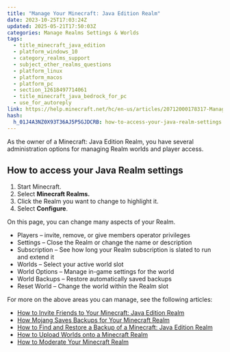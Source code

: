 ```yaml
---
title: "Manage Your Minecraft: Java Edition Realm"
date: 2023-10-25T17:03:24Z
updated: 2025-05-21T17:50:03Z
categories: Manage Realms Settings & Worlds
tags:
  - title_minecraft_java_edition
  - platform_windows_10
  - category_realms_support
  - subject_other_realms_questions
  - platform_linux
  - platform_macos
  - platform_pc
  - section_12618497714061
  - title_minecraft_java_bedrock_for_pc
  - use_for_autoreply
link: https://help.minecraft.net/hc/en-us/articles/20712000178317-Manage-Your-Minecraft-Java-Edition-Realm
hash:
  h_01J4A3NZ0X93T36AJ5P5GJDCRB: how-to-access-your-java-realm-settings
---
```


As the owner of a Minecraft: Java Edition Realm, you have several administration options for managing Realm worlds and player access.

## How to access your Java Realm settings

1.  Start Minecraft.
2.  Select **Minecraft Realms.**
3.  Click the Realm you want to change to highlight it.
4.  Select **Configure**.

On this page, you can change many aspects of your Realm.

- Players – invite, remove, or give members operator privileges
- Settings – Close the Realm or change the name or description
- Subscription – See how long your Realm subscription is slated to run and extend it
- Worlds – Select your active world slot
- World Options – Manage in-game settings for the world
- World Backups – Restore automatically saved backups
- Reset World – Change the world within the Realm slot

For more on the above areas you can manage, see the following articles:

- [How to Invite Friends to Your Minecraft: Java Edition Realm](../Create-or-Join-Realms/Invite-Friends-to-Your-Minecraft-Java-Edition-Realm.md)
- [How Mojang Saves Backups for Your Minecraft Realm](./How-Mojang-Saves-Backups-for-Your-Minecraft-Realm.md)
- [How to Find and Restore a Backup of a Minecraft: Java Edition Realm](./How-to-Find-and-Restore-a-Backup-of-a-Minecraft-Java-Edition-Realm.md)
- [How to Upload Worlds onto a Minecraft Realm](./Upload-a-World-to-a-Minecraft-Realm.md)
- [How to Moderate Your Minecraft Realm](./Moderate-Your-Minecraft-Realm.md)
